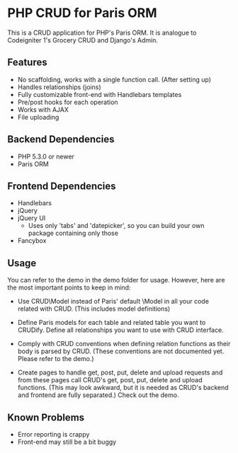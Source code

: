# PHP CRUD for Paris ORM
This is a CRUD application for PHP's Paris ORM.
It is analogue to Codeigniter 1's Grocery CRUD and Django's Admin.

## Features
- No scaffolding, works with a single function call. (After setting up)
- Handles relationships (joins)
- Fully customizable front-end with Handlebars templates
- Pre/post hooks for each operation
- Works with AJAX
- File uploading

## Backend Dependencies
- PHP 5.3.0 or newer
- Paris ORM

## Frontend Dependencies
- Handlebars
- jQuery
- jQuery UI
    - Uses only 'tabs' and 'datepicker', so you can build your own package
      containing only those
- Fancybox

## Usage
You can refer to the demo in the demo folder for usage.
However, here are the most important points to keep in mind:

- Use CRUD\Model instead of Paris' default \Model
  in all your code related with CRUD. (This includes model definitions)

- Define Paris models for each table and related table you want to CRUDify.
  Define all relationships you want to use with CRUD interface.

- Comply with CRUD conventions when defining relation functions
  as their body is parsed by CRUD. (These conventions are not documented yet.
  Please refer to the demo.)

- Create pages to handle get, post, put, delete and upload requests
  and from these pages call CRUD's get, post, put, delete and upload functions.
  (This may look awkward, but it is needed as CRUD's backend and frontend
  are fully separated.) Check out the demo.

## Known Problems
- Error reporting is crappy
- Front-end may still be a bit buggy
